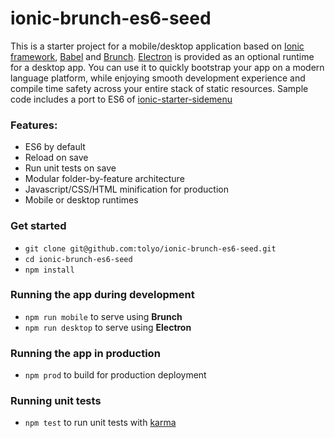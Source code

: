 # ionic-brunch-es6-seed

This is a starter project for a mobile/desktop application based on [Ionic framework](http://ionicframework.com/), [Babel](https://babeljs.io/) and
[Brunch](http://brunch.io). [Electron](http://electron.atom.io/) is provided as an optional runtime for a desktop app. 
You can use it to quickly bootstrap your app on a modern language platform, while enjoying smooth development 
experience and compile time safety across your entire stack of static resources. 
Sample code includes a port to ES6 of [ionic-starter-sidemenu](https://github.com/driftyco/ionic-starter-sidemenu)

### Features:
* ES6 by default
* Reload on save
* Run unit tests on save
* Modular folder-by-feature architecture
* Javascript/CSS/HTML minification for production
* Mobile or desktop runtimes

### Get started

* `git clone git@github.com:tolyo/ionic-brunch-es6-seed.git`
* `cd ionic-brunch-es6-seed`
* `npm install`

### Running the app during development

* `npm run mobile` to serve using **Brunch**
* `npm run desktop` to serve using **Electron**

### Running the app in production

* `npm prod` to build for production deployment

### Running unit tests

* `npm test` to run unit tests with [karma](http://karma-runner.github.io)

